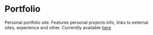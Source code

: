 # Portfolio

Personal portfolio site. Features personal projects info, links to external sites, experience and other. Currentlly available [here](https://bartlomiej-kucharczyk.shane3102.pl/)